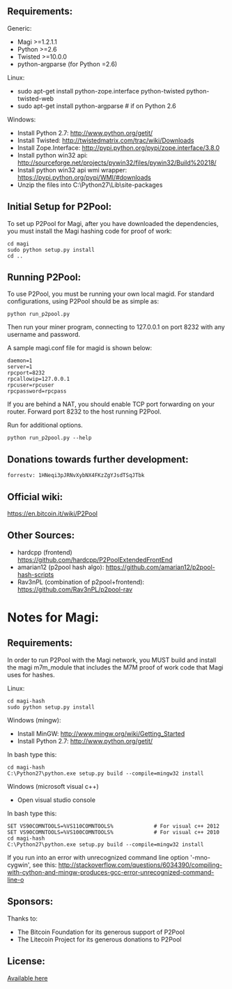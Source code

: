 Requirements:
-------------------------
Generic:
* Magi >=1.2.1.1
* Python >=2.6
* Twisted >=10.0.0
* python-argparse (for Python =2.6)

Linux:
* sudo apt-get install python-zope.interface python-twisted python-twisted-web
* sudo apt-get install python-argparse # if on Python 2.6

Windows:
* Install Python 2.7: http://www.python.org/getit/
* Install Twisted: http://twistedmatrix.com/trac/wiki/Downloads
* Install Zope.Interface: http://pypi.python.org/pypi/zope.interface/3.8.0
* Install python win32 api: http://sourceforge.net/projects/pywin32/files/pywin32/Build%20218/
* Install python win32 api wmi wrapper: https://pypi.python.org/pypi/WMI/#downloads
* Unzip the files into C:\Python27\Lib\site-packages

Initial Setup for P2Pool:
-------------------------
To set up P2Pool for Magi, after you have downloaded the dependencies,
you must install the Magi hashing code for proof of work:

    cd magi
    sudo python setup.py install
    cd ..

Running P2Pool:
-------------------------
To use P2Pool, you must be running your own local magid. For standard
configurations, using P2Pool should be as simple as:

    python run_p2pool.py

Then run your miner program, connecting to 127.0.0.1 on port 8232 with any
username and password.

A sample magi.conf file for magid is shown below:

    daemon=1
    server=1
    rpcport=8232
    rpcallowip=127.0.0.1
    rpcuser=rpcuser
    rpcpassword=rpcpass

If you are behind a NAT, you should enable TCP port forwarding on your
router. Forward port 8232 to the host running P2Pool.

Run for additional options.

    python run_p2pool.py --help

Donations towards further development:
-------------------------
    forrestv: 1HNeqi3pJRNvXybNX4FKzZgYJsdTSqJTbk

Official wiki:
-------------------------
https://en.bitcoin.it/wiki/P2Pool

Other Sources:
-------------------------
* hardcpp (frontend) https://github.com/hardcpp/P2PoolExtendedFrontEnd
* amarian12 (p2pool hash algo): https://github.com/amarian12/p2pool-hash-scripts
* Rav3nPL (combination of p2pool+frontend): https://github.com/Rav3nPL/p2pool-rav


Notes for Magi:
=========================
Requirements:
-------------------------
In order to run P2Pool with the Magi network, you MUST build and install the
magi m7m_module that includes the M7M proof of work code that Magi uses for hashes.

Linux:

    cd magi-hash
    sudo python setup.py install

Windows (mingw):
* Install MinGW: http://www.mingw.org/wiki/Getting_Started
* Install Python 2.7: http://www.python.org/getit/

In bash type this:

    cd magi-hash
    C:\Python27\python.exe setup.py build --compile=mingw32 install

Windows (microsoft visual c++)
* Open visual studio console

In bash type this:

    SET VS90COMNTOOLS=%VS110COMNTOOLS%	           # For visual c++ 2012
    SET VS90COMNTOOLS=%VS100COMNTOOLS%             # For visual c++ 2010
    cd magi-hash
    C:\Python27\python.exe setup.py build --compile=mingw32 install
	
If you run into an error with unrecognized command line option '-mno-cygwin', see this:
http://stackoverflow.com/questions/6034390/compiling-with-cython-and-mingw-produces-gcc-error-unrecognized-command-line-o

Sponsors:
-------------------------

Thanks to:
* The Bitcoin Foundation for its generous support of P2Pool
* The Litecoin Project for its generous donations to P2Pool
 
License:
-------------------------

[Available here](COPYING)

